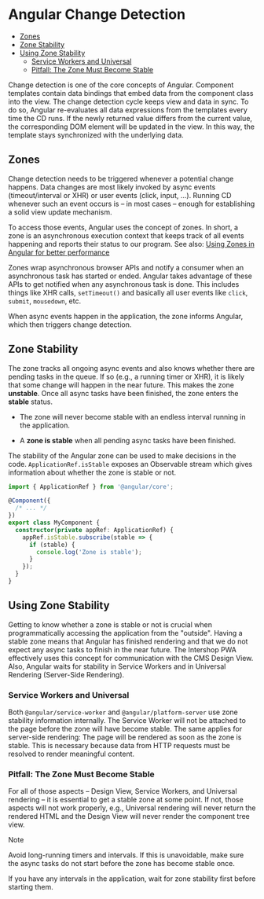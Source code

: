 <!--
kb_guide
kb_pwa
kb_everyone
kb_sync_latest_only
-->

# Angular Change Detection

- [Zones](#zones)
- [Zone Stability](#zone-stability)
- [Using Zone Stability](#using-zone-stability)
  - [Service Workers and Universal](#service-workers-and-universal)
  - [Pitfall: The Zone Must Become Stable](#pitfall-the-zone-must-become-stable)

Change detection is one of the core concepts of Angular.
Component templates contain data bindings that embed data from the component class into the view.
The change detection cycle keeps view and data in sync.
To do so, Angular re-evaluates all data expressions from the templates every time the CD runs.
If the newly returned value differs from the current value, the corresponding DOM element will be updated in the view.
In this way, the template stays synchronized with the underlying data.

## Zones

Change detection needs to be triggered whenever a potential change happens.
Data changes are most likely invoked by async events (timeout/interval or XHR) or user events (click, input, …).
Running CD whenever such an event occurs is – in most cases – enough for establishing a solid view update mechanism.

To access those events, Angular uses the concept of zones.
In short, a zone is an asynchronous execution context that keeps track of all events happening and reports their status to our program.
See also: [Using Zones in Angular for better performance](https://blog.thoughtram.io/angular/2017/02/21/using-zones-in-angular-for-better-performance.html)

Zones wrap asynchronous browser APIs and notify a consumer when an asynchronous task has started or ended.
Angular takes advantage of these APIs to get notified when any asynchronous task is done.
This includes things like XHR calls, `setTimeout()` and basically all user events like `click`, `submit`, `mousedown`, etc.

When async events happen in the application, the zone informs Angular, which then triggers change detection.

## Zone Stability

The zone tracks all ongoing async events and also knows whether there are pending tasks in the queue.
If so (e.g., a running timer or XHR), it is likely that some change will happen in the near future.
This makes the zone **unstable**.
Once all async tasks have been finished, the zone enters the **stable** status.

- The zone will never become stable with an endless interval running in the application.

- A **zone is stable** when all pending async tasks have been finished.

The stability of the Angular zone can be used to make decisions in the code. `ApplicationRef.isStable` exposes an Observable stream which gives information about whether the zone is stable or not.

```typescript
import { ApplicationRef } from '@angular/core';

@Component({
  /* ... */
})
export class MyComponent {
  constructor(private appRef: ApplicationRef) {
    appRef.isStable.subscribe(stable => {
      if (stable) {
        console.log('Zone is stable');
      }
    });
  }
}
```

## Using Zone Stability

Getting to know whether a zone is stable or not is crucial when programmatically accessing the application from the "outside".
Having a stable zone means that Angular has finished rendering and that we do not expect any async tasks to finish in the near future.
The Intershop PWA effectively uses this concept for communication with the CMS Design View.
Also, Angular waits for stability in Service Workers and in Universal Rendering (Server-Side Rendering).

### Service Workers and Universal

Both `@angular/service-worker` and `@angular/platform-server` use zone stability information internally.
The Service Worker will not be attached to the page before the zone will have become stable.
The same applies for server-side rendering: The page will be rendered as soon as the zone is stable.
This is necessary because data from HTTP requests must be resolved to render meaningful content.

### Pitfall: The Zone Must Become Stable

For all of those aspects – Design View, Service Workers, and Universal rendering – it is essential to get a stable zone at some point.
If not, those aspects will not work properly, e.g.,
Universal rendering will never return the rendered HTML and the Design View will never render the component tree view.

> [!NOTE]
> Avoid long-running timers and intervals. If this is unavoidable, make sure the async tasks do not start before the zone has become stable once.

If you have any intervals in the application, wait for zone stability first before starting them.
